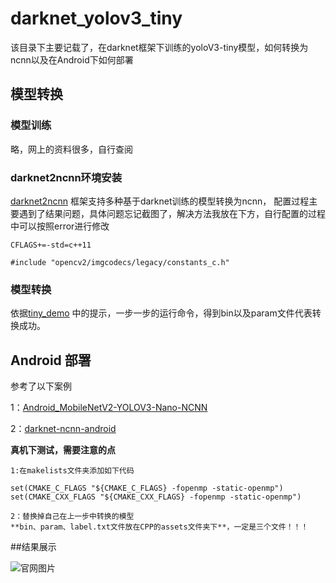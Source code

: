 # darknet_yolov3_tiny
该目录下主要记载了，在darknet框架下训练的yoloV3-tiny模型，如何转换为ncnn以及在Android下如何部署
## 模型转换
### 模型训练
略，网上的资料很多，自行查阅
### darknet2ncnn环境安装
[darknet2ncnn](https://github.com/xiangweizeng/darknet2ncnn) 框架支持多种基于darknet训练的模型转换为ncnn，
配置过程主要遇到了结果问题，具体问题忘记截图了，解决方法我放在下方，自行配置的过程中可以按照error进行修改
```
CFLAGS+=-std=c++11

#include "opencv2/imgcodecs/legacy/constants_c.h"
```
### 模型转换
依据[tiny_demo](https://zhuanlan.zhihu.com/p/99904596) 中的提示，一步一步的运行命令，得到bin以及param文件代表转换成功。


## Android 部署
参考了以下案例

1：[Android_MobileNetV2-YOLOV3-Nano-NCNN](https://github.com/dog-qiuqiu/Android_MobileNetV2-YOLOV3-Nano-NCNN)

2：[darknet-ncnn-android](https://github.com/paleomoon/darknet-ncnn-android)

**真机下测试，需要注意的点**
```
1:在makelists文件夹添加如下代码

set(CMAKE_C_FLAGS "${CMAKE_C_FLAGS} -fopenmp -static-openmp")
set(CMAKE_CXX_FLAGS "${CMAKE_CXX_FLAGS} -fopenmp -static-openmp")

2：替换掉自己在上一步中转换的模型
**bin、param、label.txt文件放在CPP的assets文件夹下**，一定是三个文件！！！
```

##结果展示

![官网图片](https://github.com/zlszhonglongshen/YOLO_NCNN_Android_demo/blob/master/darknet_yoloV3_tiny/results/demo.jpg)